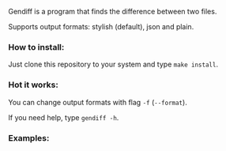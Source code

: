 

Gendiff is a program that finds the difference between two files. 

Supports output formats: stylish (default), json and plain.

### How to install:

Just clone this repository to your system and type `make install`.

### Hot it works:

You can change output formats with flag `-f` (`--format`).

If you need help, type `gendiff -h`.

### Examples:

